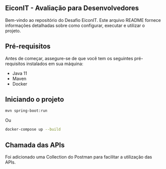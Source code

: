## EiconIT - Avaliação para Desenvolvedores
Bem-vindo ao repositório do Desafio EiconIT. Este arquivo README fornece informações detalhadas sobre como configurar, executar e utilizar o projeto.

## Pré-requisitos
Antes de começar, assegure-se de que você tem os seguintes pré-requisitos instalados em sua máquina:

* Java 11
* Maven
* Docker

## Iniciando o projeto

```bash
mvn spring-boot:run
```

Ou

```bash
docker-compose up --build
```

## Chamada das APIs
Foi adicionado uma Collection do Postman para facilitar a utilização das APIs.
